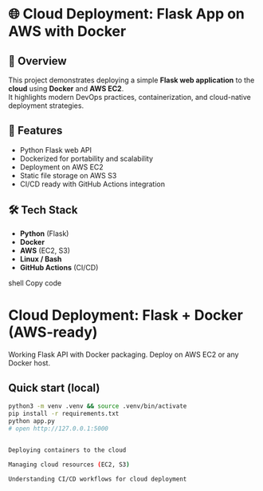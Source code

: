 # 🌐 Cloud Deployment: Flask App on AWS with Docker

## 📖 Overview
This project demonstrates deploying a simple **Flask web application** to the **cloud** using **Docker** and **AWS EC2**.  
It highlights modern DevOps practices, containerization, and cloud-native deployment strategies.

## 🚀 Features
- Python Flask web API
- Dockerized for portability and scalability
- Deployment on AWS EC2
- Static file storage on AWS S3
- CI/CD ready with GitHub Actions integration

## 🛠️ Tech Stack
- **Python** (Flask)
- **Docker**
- **AWS** (EC2, S3)
- **Linux / Bash**
- **GitHub Actions** (CI/CD)



shell
Copy code

# Cloud Deployment: Flask + Docker (AWS-ready)

Working Flask API with Docker packaging. Deploy on AWS EC2 or any Docker host.

## Quick start (local)
```bash
python3 -m venv .venv && source .venv/bin/activate
pip install -r requirements.txt
python app.py
# open http://127.0.0.1:5000


Deploying containers to the cloud

Managing cloud resources (EC2, S3)

Understanding CI/CD workflows for cloud deployment

